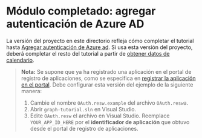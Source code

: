 # <a name="completed-module-add-azure-ad-authentication"></a>Módulo completado: agregar autenticación de Azure AD

La versión del proyecto en este directorio refleja cómo completar el tutorial hasta [Agregar autenticación de Azure ad](https://docs.microsoft.com/graph/tutorials/uwp?tutorial-step=3). Si usa esta versión del proyecto, deberá completar el resto del tutorial a partir de [obtener datos de calendario](https://docs.microsoft.com/graph/tutorials/uwp?tutorial-step=4).

> **Nota:** Se supone que ya ha registrado una aplicación en el portal de registro de aplicaciones, como se especifica en [registrar la aplicación en el portal](https://docs.microsoft.com/graph/tutorials/uwp?tutorial-step=2). Debe configurar esta versión del ejemplo de la siguiente manera:
>
> 1. Cambie el nombre `OAuth.resw.example` del archivo `OAuth.resw`a.
> 1. Abrir `graph-tutorial.sln` en Visual Studio.
> 1. Edite `OAuth.resw` el archivo en Visual Studio. Reemplace `YOUR_APP_ID_HERE` por el **identificador de aplicación** que obtuvo desde el portal de registro de aplicaciones.
